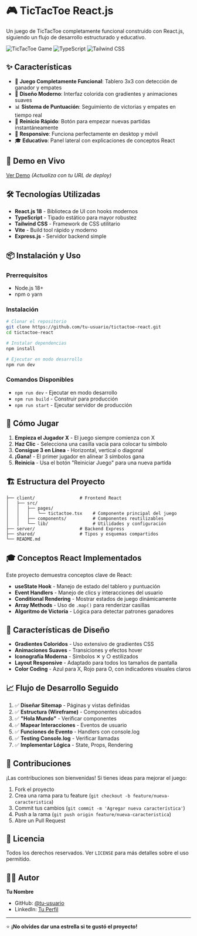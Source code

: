 # 🎮 TicTacToe React.js

Un juego de TicTacToe completamente funcional construido con React.js, siguiendo un flujo de desarrollo estructurado y educativo.

![TicTacToe Game](https://img.shields.io/badge/React-18+-blue?style=for-the-badge&logo=react)
![TypeScript](https://img.shields.io/badge/TypeScript-5+-blue?style=for-the-badge&logo=typescript)
![Tailwind CSS](https://img.shields.io/badge/Tailwind-3+-blue?style=for-the-badge&logo=tailwindcss)

## ✨ Características

- 🎯 **Juego Completamente Funcional**: Tablero 3x3 con detección de ganador y empates
- 🎨 **Diseño Moderno**: Interfaz colorida con gradientes y animaciones suaves
- 📊 **Sistema de Puntuación**: Seguimiento de victorias y empates en tiempo real
- 🔄 **Reinicio Rápido**: Botón para empezar nuevas partidas instantáneamente
- 📱 **Responsive**: Funciona perfectamente en desktop y móvil
- 🎓 **Educativo**: Panel lateral con explicaciones de conceptos React

## 🚀 Demo en Vivo

[Ver Demo](https://tu-proyecto.replit.app) *(Actualiza con tu URL de deploy)*

## 🛠️ Tecnologías Utilizadas

- **React.js 18** - Biblioteca de UI con hooks modernos
- **TypeScript** - Tipado estático para mayor robustez
- **Tailwind CSS** - Framework de CSS utilitario
- **Vite** - Build tool rápido y moderno
- **Express.js** - Servidor backend simple

## 📦 Instalación y Uso

### Prerrequisitos
- Node.js 18+ 
- npm o yarn

### Instalación
```bash
# Clonar el repositorio
git clone https://github.com/tu-usuario/tictactoe-react.git
cd tictactoe-react

# Instalar dependencias
npm install

# Ejecutar en modo desarrollo
npm run dev
```

### Comandos Disponibles
- `npm run dev` - Ejecutar en modo desarrollo
- `npm run build` - Construir para producción
- `npm run start` - Ejecutar servidor de producción

## 🎯 Cómo Jugar

1. **Empieza el Jugador X** - El juego siempre comienza con X
2. **Haz Clic** - Selecciona una casilla vacía para colocar tu símbolo
3. **Consigue 3 en Línea** - Horizontal, vertical o diagonal
4. **¡Gana!** - El primer jugador en alinear 3 símbolos gana
5. **Reinicia** - Usa el botón "Reiniciar Juego" para una nueva partida

## 🏗️ Estructura del Proyecto

```
├── client/                 # Frontend React
│   ├── src/
│   │   ├── pages/
│   │   │   └── tictactoe.tsx    # Componente principal del juego
│   │   ├── components/          # Componentes reutilizables
│   │   └── lib/                 # Utilidades y configuración
├── server/                 # Backend Express
├── shared/                 # Tipos y esquemas compartidos
└── README.md
```

## 🎓 Conceptos React Implementados

Este proyecto demuestra conceptos clave de React:

- **useState Hook** - Manejo de estado del tablero y puntuación
- **Event Handlers** - Manejo de clics y interacciones del usuario
- **Conditional Rendering** - Mostrar estados de juego dinámicamente
- **Array Methods** - Uso de `.map()` para renderizar casillas
- **Algoritmo de Victoria** - Lógica para detectar patrones ganadores

## 🎨 Características de Diseño

- **Gradientes Coloridos** - Uso extensivo de gradientes CSS
- **Animaciones Suaves** - Transiciones y efectos hover
- **Iconografía Moderna** - Símbolos ✕ y ○ estilizados
- **Layout Responsive** - Adaptado para todos los tamaños de pantalla
- **Color Coding** - Azul para X, Rojo para O, con indicadores visuales claros

## 📈 Flujo de Desarrollo Seguido

1. ✅ **Diseñar Sitemap** - Páginas y vistas definidas
2. ✅ **Estructura (Wireframe)** - Componentes ubicados
3. ✅ **"Hola Mundo"** - Verificar componentes
4. ✅ **Mapear Interacciones** - Eventos de usuario
5. ✅ **Funciones de Evento** - Handlers con console.log
6. ✅ **Testing Console.log** - Verificar llamadas
7. ✅ **Implementar Lógica** - State, Props, Rendering

## 🤝 Contribuciones

¡Las contribuciones son bienvenidas! Si tienes ideas para mejorar el juego:

1. Fork el proyecto
2. Crea una rama para tu feature (`git checkout -b feature/nueva-caracteristica`)
3. Commit tus cambios (`git commit -m 'Agregar nueva característica'`)
4. Push a la rama (`git push origin feature/nueva-caracteristica`)
5. Abre un Pull Request

## 📝 Licencia

Todos los derechos reservados. Ver `LICENSE` para más detalles sobre el uso permitido.

## 👨‍💻 Autor

**Tu Nombre**
- GitHub: [@tu-usuario](https://github.com/tu-usuario)
- LinkedIn: [Tu Perfil](https://linkedin.com/in/tu-perfil)

---

⭐ **¡No olvides dar una estrella si te gustó el proyecto!**